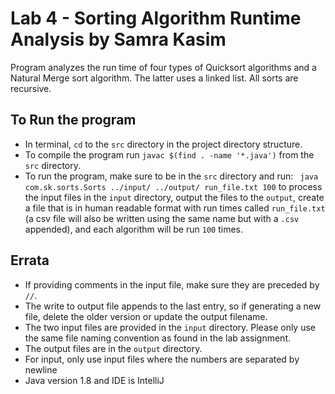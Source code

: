 # Lab 4 - Sorting Algorithm Runtime Analysis by Samra Kasim
Program analyzes the run time of four types of Quicksort algorithms and a Natural Merge sort algorithm. The latter uses
a linked list. All sorts are recursive.

## To Run the program
* In terminal, `cd` to the `src` directory in the project directory structure.
* To compile the program run `javac $(find . -name '*.java')` from the `src` directory.
* To run the program, make sure to be in the `src` directory and run:
` java com.sk.sorts.Sorts ../input/ ../output/ run_file.txt 100` to process the input files in the `input` directory,
output the files to the `output`, create a file that is in human readable format with run times called `run_file.txt` (a csv file
will also be written using the same name but with a `.csv` appended), and each algorithm will be run `100` times.


## Errata
* If providing comments in the input file, make sure they are preceded by `//`.
* The write to output file appends to the last entry, so if generating a new file, delete the older version or update the output filename.
* The two input files are provided in the `input` directory. Please only use the same file naming convention as found in the lab assignment.
* The output files are in the `output` directory.
* For input, only use input files where the numbers are separated by newline
* Java version 1.8 and IDE is IntelliJ


